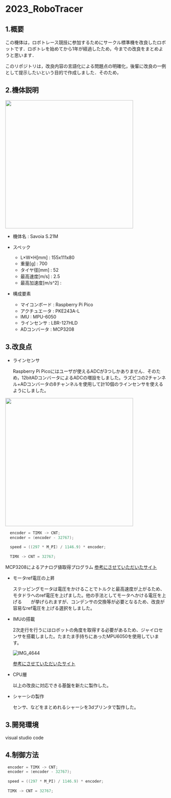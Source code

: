 # 2023_RoboTracer
## 1.概要
この機体は，ロボトレース競技に参加するためにサークル標準機を改良したロボットです．ロボトレを始めてから1年が経過したため，今までの改良をまとめようと思います．

このリポジトリは，改良内容の言語化による問題点の明確化，後輩に改良の一例として提示したいという目的で作成しました．そのため，

## 2.機体説明
<img src="https://github.com/MasA-23/2023_RoboTracer/assets/147514546/5d4b12e6-783b-444a-a7d2-bf73ace43d1b" width="400px">


- 機体名 : Savoia S.21M


- スペック
  - L×W×H[mm] : 155x111x80
  - 重量[g] : 700
  - タイヤ径[mm] : 52
  - 最高速度[m/s] : 2.5
  - 最高加速度[m/s^2] : 


- 構成要素
  - マイコンボード : Raspberry Pi Pico
  - アクチュエータ : PKE243A-L
  - IMU : MPU-6050
  - ラインセンサ : LBR-127HLD
  - ADコンバータ : MCP3208
    
## 3.改良点
- ラインセンサ
  
  Raspberry Pi Picoにはユーザが使えるADCが3つしかありません．そのため，12bitADコンバータによるADCの増設をしました。ラズピコの2チャンネル+ADコンバータの8チャンネルを使用して計10個のラインセンサを使えるようにしました。

<img src="https://github.com/MasA-23/2023_RoboTracer/assets/147514546/81f3ebca-04ac-492f-b433-5287070fb427" width="400px">

```Swift
  encoder = TIMX -> CNT;
  encoder = (encoder - 32767);
  
  speed = ((297 * M_PI) / 1146.9) * encoder;
  
  TIMX -> CNT = 32767;
  ```

MCP3208によるアナログ値取得プログラム
[参考にさせていただいたサイト](https://qiita.com/jamjam/items/6d49f9200d809b4a1d72)



- モータref電圧の上昇
  
  ステッピングモータは電圧をかけることでトルクと最高速度が上がるため、モタドラへのref電圧を上げました。他の手法としてモータへかける電圧を上げる　　が挙げられますが、コンデンサの交換等が必要となるため、改良が容易なref電圧を上げる選択をしました。

- IMUの搭載
  
   2次走行を行うにはロボットの角度を取得する必要があるため、ジャイロセンサを搭載しました。たまたま手持ちにあったMPU6050を使用しています。
  
  ![IMG_4644](https://github.com/MasA-23/2023_RoboTracer/assets/147514546/0492ced1-3b90-49bc-9984-d6cbd6b88eaa)

  [参考にさせていただいたサイト](https://github.com/raspberrypi/pico-examples/blob/master/i2c/mpu6050_i2c/mpu6050_i2c.c)


- CPU層

   以上の改良に対応できる基盤を新たに製作した。


- シャーシの製作

   センサ、などをまとめれるシャーシを3dプリンタで製作した。

  
## 3.開発環境
visual studio code
## 4.制御方法


 ```Swift
  encoder = TIMX -> CNT;
  encoder = (encoder - 32767);
  
  speed = ((297 * M_PI) / 1146.9) * encoder;
  
  TIMX -> CNT = 32767;
  ```
